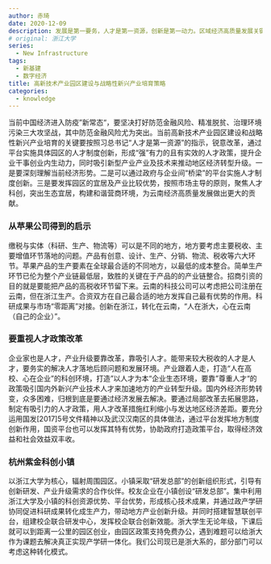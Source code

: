 ```yaml
---
author: 赤琦
date: 2020-12-09
description: 发展是第一要务，人才是第一资源，创新是第一动力。区域经济高质量发展关键是人才政策改革
# original: 浙江大学
series:
  - New Infrastructure
tags:
  - 新基建
  - 数字经济
title: 高新技术产业园区建设与战略性新兴产业培育策略
categories:
  - knowledge
---
```


当前中国经济进入防疫”新常态“，要坚决打好防范金融风险、精准脱贫、治理环境污染三大攻坚战，其中防范金融风险尤为突出。当前高新技术产业园区建设和战略性新兴产业培育的关键要按照习总书记“人才是第一资源”的指示，锐意改革，通过平台实施具体园区的人才制度创新，形成“强”有力的且有实效的人才政策，提升企业干事创业内生动力，同时吸引新型产业产业及技术来推动地区经济转型升级。一是要深刻理解当前经济形势。二是可以通过政府与企业间“桥梁”的平台实施人才制度创新。三是要发挥园区的宜居及产业比较优势，按照市场主导的原则，聚焦人才科创，突出生态宜居，构建和谐营商环境，为云南经济高质量发展做出更大的贡献。

### 从苹果公司得到的启示

缴税与实体（科研、生产、物流等）可以是不同的地方，地方要考虑主要税收、主要增值环节落地的问题。产品有创意、设计、生产、分销、物流、税收等六大环节。苹果产品的生产要素在全球最合适的不同地方，以最低的成本整合。简单生产环节已伦为整个产业链最低层，致胜的关键在于产品的的产业链整合。招商引资的目的就是要能把产品的高税收环节留下来。云南的科技公司可以考虑把公司注册在云南，但在浙江生产。合资双方在自己最合适的地方发挥自己最有优势的作用。科研成果与市场“零距离”对接。创新在浙江，转化在云南，“人在浙大，心在云南（自己的企业）”。

### 要重视人才政策改革

企业家也是人才，产业升级要靠改革，靠吸引人才。能带来较大税收的人才是人才，要务实的解决人才落地后顾问题和发展环境。产业跟着人走，打造“人在高校、心在企业”的科创环境，打造”以人才为本“企业生态环境，要靠”尊重人才“的政策吸引国内外新兴产业技术人才来加速地方的产业转型升级。国内外经济形势转变，众多困难，归根到底是要通过经济发展去解决。要通过局部改革去拓展思路，制定有吸引力的人才政策，用人才改革措施红利缩小与发达地区经济差距。要充分运用国发\[2017\]5号文件精神以及武汉汉南区的具体做法，通过平台发挥地方制度创新作用，国资平台也可以发挥其特有优势，协助政府打造政策平台，取得经济效益和社会效益双丰收。

### 杭州紫金科创小镇

以浙江大学为核心，辐射周围园区。小镇采取“研发总部”的创新组织形式，引导有创新研发、产业升级需求的合作伙伴。校友企业在小镇创设“研发总部”。集中利用浙江大学及小镇的科创资源优势、平台优势，形成核心技术成果，并通过政产学研协同促进科研成果转化成生产力，带动地方产业创新升级。并同时搭建智慧联创平台，组建校企联合研发中心，发挥校企联合创新效能。浙大学生无论年级，下课后就可以到距离一公里的园区创业，由园区政策支持免费办公，遇到难题可以给浙大作为课题去解决真正实现产学研一体化。我们公司现已是浙大系的，部分部门可以考虑这种转化模式。
